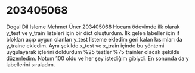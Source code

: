 # 203405068
Dogal Dil Isleme 
Mehmet Üner 203405068
Hocam ödevimde ilk olarak y_test ve y_train listeleri için bir dict oluşturdum.
İlk gelen labeller için if blokları açıp uygun olanları y_test listeme ekledim geri kalan kısımları da y_traine ekledim.
Aynı şekilde x_test ve x_train içinde bu yöntemi uygulayarak içlerini doldurdum %25 testler %75 trainler olacak şekilde düzenledim.
Notum 100 oldu ve her şey istediğim gibiydi.
En sonunda da y labellerini sıraladım.
